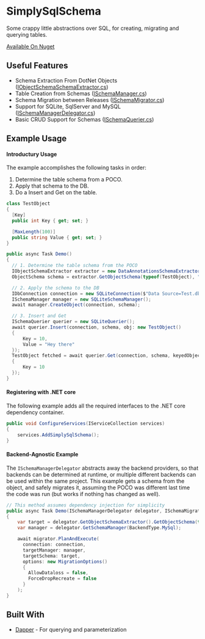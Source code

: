 # SimplySqlSchema

Some crappy little abstractions over SQL, for creating, migrating and querying tables.

[Available On Nuget](https://www.nuget.org/packages/SimplySqlSchema/)

## Useful Features

- Schema Extraction From DotNet Objects ([IObjectSchemaSchemaExtractor.cs](SimplySqlSchema\Extractor\IObjectSchemaExtractor.cs))
- Table Creation from Schemas ([ISchemaManager.cs](SimplySqlSchema\Manager\ISchemaManager.cs))
- Schema Migration between Releases ([ISchemaMigrator.cs](SimplySqlSchema\Migration\ISchemaMigrator.cs))
- Support for SQLite, SqlServer and MySQL ([ISchemaManagerDelegator.cs](SimplySqlSchema\Delegator\ISchemaManagerDelegator.cs))
- Basic CRUD Support for Schemas ([ISchemaQuerier.cs](SimplySqlSchema\Query\ISchemaQuerier.cs))


## Example Usage

#### Introductury Usage
The example accomplishes the following tasks in order:

1. Determine the table schema from a POCO.
2. Apply that schema to the DB.
3. Do a Insert and Get on the table.

```csharp
class TestObject
{
  [Key]
  public int Key { get; set; }

  [MaxLength(100)]
  public string Value { get; set; }
}

public async Task Demo()
{
  // 1. Determine the table schema from the POCO
  IObjectSchemaExtractor extractor = new DataAnnotationsSchemaExtractor();
  ObjectSchema schema = extractor.GetObjectSchema(typeof(TestObject), "TestTable");

  // 2. Apply the schema to the DB
  IDbConnection connection = new SQLiteConnection($"Data Source=Test.db;Version=3;");
  ISchemaManager manager = new SQLiteSchemaManager();
  await manager.CreateObject(connection, schema);

  // 3. Insert and Get
  ISchemaQuerier querier = new SQLiteQuerier();
  await querier.Insert(connection, schema, obj: new TestObject()
  {
      Key = 10,
      Value = "Hey there"
  });
  TestObject fetched = await querier.Get(connection, schema, keyedObject: new TestObject()
  {
      Key = 10
  });
}
```

#### Registering with .NET core

The following example adds all the required interfaces to the .NET core dependency container.

```csharp
public void ConfigureServices(IServiceCollection services)
{
    services.AddSimplySqlSchema();
}
```

#### Backend-Agnostic Example

The `ISchemaManagerDelegator` abstracts away the backend providers, so that backends can 
be determined at runtime, or multiple different backends can be used within the same project. This example gets a schema from the object, and safely migrates it, assuming
the POCO was different last time the code was run (but works if nothing has changed as well).

```csharp
// This method assumes dependency injection for simplicity
public async Task Demo(ISchemaManagerDelegator delegator, ISchemaMigrator migrator, IDbConnection connection)
{
    var target = delegator.GetObjectSchemaExtractor().GetObjectSchema(typeof(TestObject));
    var manager = delegator.GetSchemaManager(BackendType.MySql);

    await migrator.PlanAndExecute(
      connection: connection,
      targetManager: manager,
      targetSchema: target,
      options: new MigrationOptions()
      {
        AllowDataloss = false,
        ForceDropRecreate = false
      }
    );
}
```


## Built With

* [Dapper](https://www.nuget.org/packages/Dapper) - For querying and parameterization

